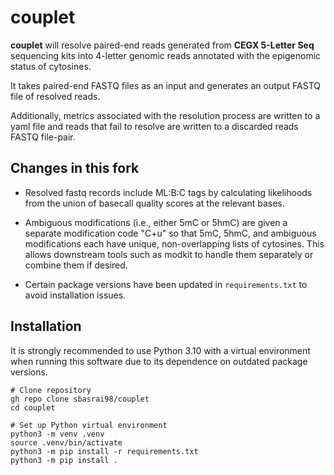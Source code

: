 # couplet

**couplet** will resolve paired-end reads generated from **CEGX 5-Letter Seq** sequencing kits into 4-letter genomic reads annotated with the epigenomic status of cytosines.

It takes paired-end FASTQ files as an input and generates an output FASTQ file of resolved reads.

Additionally, metrics associated with the resolution process are written to a yaml file and reads that fail to resolve are written to a discarded reads FASTQ file-pair.

## Changes in this fork
- Resolved fastq records include ML:B:C tags by calculating likelihoods from the union of basecall quality scores at the relevant bases.

- Ambiguous modifications (i.e., either 5mC or 5hmC) are given a separate modification code "C+u" so that 5mC, 5hmC, and ambiguous modifications each have unique, non-overlapping lists of cytosines. This allows downstream tools such as modkit to handle them separately or combine them if desired.

- Certain package versions have been updated in `requirements.txt` to avoid installation issues.

## Installation
It is strongly recommended to use Python 3.10 with a virtual environment when running this software due to its dependence on outdated package versions. 

```
# Clone repository
gh repo clone sbasrai98/couplet
cd couplet

# Set up Python virtual environment
python3 -m venv .venv
source .venv/bin/activate
python3 -m pip install -r requirements.txt
python3 -m pip install .
```